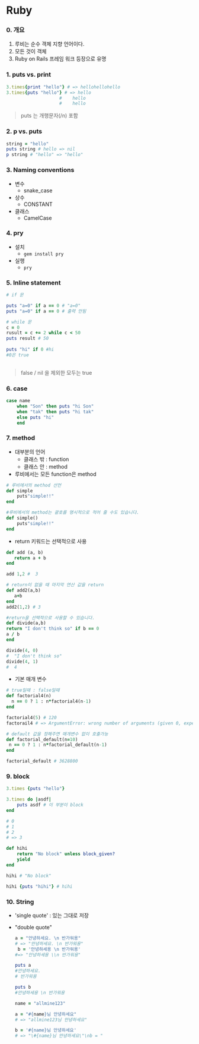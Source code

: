 # Ruby

### 0. 개요

1. 루비는 순수 객체 지향 언어이다.
2. 모든 것이 객체
3. Ruby on Rails 프레임 워크 등장으로 유명



### 1. puts vs. print

```ruby
3.times{print "hello"} # => hellohellohello
3.times{puts "hello"} # => hello
					#	 hello
					#	 hello 
```

> puts 는 개행문자(/n) 포함



### 2. p vs. puts

```ruby
string = "hello"
puts string # hello => nil
p string # "hello" => "hello"
```



### 3. Naming conventions

- 변수
  - snake_case
- 상수
  - CONSTANT
- 클래스
  - CamelCase



### 4. pry

- 설치
  - `gem install pry` 
- 실행
  - `pry`



### 5. Inline statement

```ruby
# if 문

puts "a=0" if a == 0 # "a=0"
puts "a=0" if a == 0 # 출력 안됨

# while 문
c = 0
rusult = c += 2 while c < 50
puts result # 50
    
puts "hi" if 0 #hi
#0은 true
 

```



> false / nil 을 제외한 모두는 true



### 6. case

```ruby
case name
    when "Son" then puts "hi Son"
    when "tak" then puts "hi tak"
    else puts "hi"
    end
```



### 7. method

- 대부분의 언어
  - 클래스 밖 : function
  - 클래스 안 : method
- 루비에서는 모든 function은 method

```ruby
# 루비에서의 method 선언
def simple
 	puts"simple!!"
end  

#루비에서의 method는 괄호를 명시적으로 적어 줄 수도 있습니다.
def simple()
 	puts"simple!!"
end 
```

- return 키워드는 선택적으로 사용

```ruby
def add (a, b)
   return a + b
end  

add 1,2 #  3

# return이 없을 때 마지막 연산 값을 return
def add2(a,b)
   a+b
end  
add2(1,2) # 3

#return을 선택적으로 사용할 수 있습니다.
def divide(a,b)
return "I don't think so" if b == 0
a / b
end  

divide(4, 0)
#  "I don't think so"
divide(4, 1)
#  4
```

- 기본 매개 변수

```ruby
# true일때 : false일때
def factorial4(n)
  n == 0 ? 1 : n*factorial4(n-1)
end  

factorial4(5) # 120
factorail4 # => ArgumentError: wrong number of arguments (given 0, expected 1) from (pry):1:in `factorial4'

# default 값을 정해주면 매개변수 없이 호출가능
def factorial_default(n=10)
 n == 0 ? 1 : n*factorial_default(n-1)  
end  

factorial_default # 3628800
```



### 9. block

```ruby
3.times {puts "hello"}

3.times do |asdf|
	puts asdf # 이 부분이 block
end  

# 0
# 1
# 2
# => 3
```

```ruby
def hihi
	return "No block" unless block_given?
	yield
end  

hihi # "No block"

hihi {puts "hihi"} # hihi
```



###  10. String

- 'single quote' : 있는 그대로 저장

- "double quote"

  ```ruby
  a = "안녕하세요. \n 반가워용" 
  # => "안녕하세요. \n 반가워용"
   b = '안녕하세용 \n 반가워용'
  #=> "안녕하세용 \\n 반가워용"
  
  puts a
  #안녕하세요. 
  # 반가워용
  
  puts b
  #안녕하세용 \n 반가워용
  
  name = "allmine123"
  
  a = "#{name}님 안녕하세요"                      
  # => "allmine123님 안녕하세요"
  
  b = '#{name}님 안녕하세요'
  # => "\#{name}님 안녕하세요\"\nb = "
  ```

  